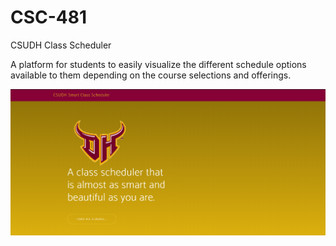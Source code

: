 # CSC-481
CSUDH Class Scheduler

A platform for students to easily visualize the different schedule options available to them depending on the course selections and offerings.

![Class Screenshot](/Class.png)
